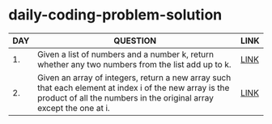 # daily-coding-problem-solution


| DAY | QUESTION | LINK |
|-|-|-|
|1.| Given a list of numbers and a number k, return whether any two numbers from the list add up to k.| [LINK](https://github.com/subhajit4980/daily-coding-problem-solution/blob/main/problem%231.cpp)|
|2.| Given an array of integers, return a new array such that each element at index i of the new array is the product of all the numbers in the original array except the one at i.|[LINK](https://github.com/subhajit4980/daily-coding-problem-solution/blob/main/problem%232.cpp)|
